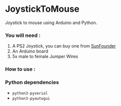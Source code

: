 # JoystickToMouse
Joystick to mouse using Arduino and Python.

### You will need :
  1. A PS2 Joystick, you can buy one from [SunFounder](http://www.sunfounder.com/index.php?c=show&id=132&model=Joystick%20PS2%20Module)
  2. An Arduino board 
  3. 5x male to female Jumper Wires

### How to use :


### Python dependencies 
  - `python3-pyserial`
  - `python3-pyautogui`
